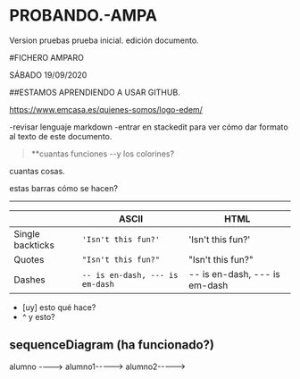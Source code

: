 # PROBANDO.-AMPA
Version pruebas
prueba inicial. edición documento. 



#FICHERO AMPARO

SÁBADO 19/09/2020

##ESTAMOS APRENDIENDO A USAR GITHUB.

https://www.emcasa.es/quienes-somos/logo-edem/



-revisar lenguaje markdown
-entrar en stackedit para ver cómo dar formato al texto de este documento. 

>**cuantas funciones
>--y los colorines?

cuantas cosas. 

estas barras cómo se hacen?

-------------------------------------


|                |ASCII                          |HTML                         |
|----------------|-------------------------------|-----------------------------|
|Single backticks|`'Isn't this fun?'`            |'Isn't this fun?'            |
|Quotes          |`"Isn't this fun?"`            |"Isn't this fun?"            |
|Dashes          |`-- is en-dash, --- is em-dash`|-- is en-dash, --- is em-dash|



- [uy] esto qué hace?
- ^ y esto?

sequenceDiagram 
(ha funcionado?)
-----------

alumno ---->
alumno1----->
alumno2----->
